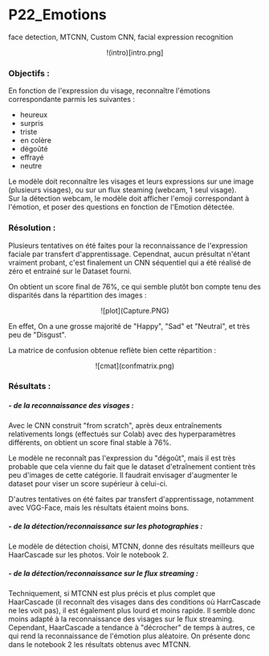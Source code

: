 # P22_Emotions
face detection, MTCNN, Custom CNN, facial expression recognition

<center>
!(intro)[intro.png]
</center>

### Objectifs : 

En fonction de l'expression du visage, reconnaître l'émotions correspondante parmis les suivantes :
- heureux
- surpris
- triste
- en colère
- dégoûté
- effrayé
- neutre

Le modèle doit reconnaître les visages et leurs expressions sur une image (plusieurs visages), ou sur un flux steaming (webcam, 1 seul visage). <br>
Sur la détection webcam, le modèle doit afficher l'emoji correspondant à l'émotion, et poser des questions en fonction de l'Emotion détectée.

### Résolution :

Plusieurs tentatives on été faites pour la reconnaissance de l'expression faciale par transfert d'apprentissage. Cependnat, aucun présultat n'étant vraiment probant, c'est finalement un CNN séquentiel qui a été réalisé de zéro et entrainé sur le Dataset fourni.<br>

On obtient un score final de 76%, ce qui semble plutôt bon compte tenu des disparités dans la répartition des images :<br>

<center>
![plot](Capture.PNG)
</center>

En effet, On a une grosse majorité de "Happy", "Sad" et "Neutral", et très peu de "Disgust".

La matrice de confusion obtenue reflète bien cette répartition :

<center>
![cmat](confmatrix.png)
</center>

### Résultats :

##### - _de la reconnaissance des visages :_
Avec le CNN construit "from scratch", après deux entraînements relativements longs (effectués sur Colab) avec des hyperparamètres différents, on obtient un score final stable à 76%.

Le modèle ne reconnaît pas l'expression du "dégoût", mais il est très probable que cela vienne du fait que le dataset d'etraînement contient très peu d'images de cette catégorie. Il faudrait envisager d'augmenter le dataset pour viser un score supérieur à celui-ci.

D'autres tentatives on été faites par transfert d'apprentissage, notamment avec VGG-Face, mais les résultats étaient moins bons.

##### - _de la détection/reconnaissance sur les photographies :_
Le modèle de détection choisi, MTCNN, donne des résultats meilleurs que HaarCascade sur les photos. Voir le notebook 2.

##### - _de la détection/reconnaissance sur le flux streaming :_
Techniquement, si MTCNN est plus précis et plus complet que HaarCascade (il reconnaît des visages dans des conditions où HarrCascade ne les voit pas), il est également plus lourd et moins rapide. Il semble donc moins adapté à la reconnaissance des visages sur le flux streaming.<br>
Cependant, HaarCascade a tendance à "décrocher" de temps à autres, ce qui rend la reconnaissance de l'émotion plus aléatoire. On présente donc dans le notebook 2 les résultats obtenus avec MTCNN.
